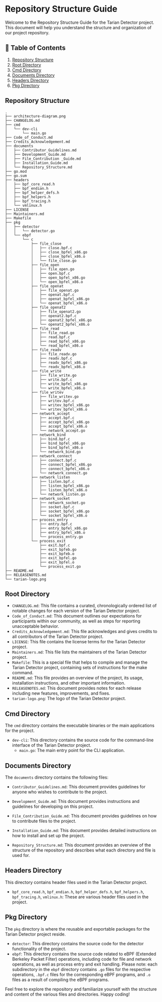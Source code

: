 # Repository Structure Guide

Welcome to the Repository Structure Guide for the Tarian Detector project. This document will help you understand the structure and organization of our project repository.

## 📖 Table of Contents

1. [Repository Structure](#repository-structure)
2. [Root Directory](#root-directory)
3. [Cmd Directory](#cmd-directory)
4. [Documents Directory](#documents-directory)
5. [Headers Directory](#headers-directory)
6. [Pkg Directory](#headers-directory)

## Repository Structure

```
.
├── architecture-diagram.png
├── CHANGELOG.md
├── cmd
│   └── dev-cli
│       └── main.go
├── Code_of_Conduct.md
├── Credits_Acknowledgement.md
├── documents
│   ├── Contributor_Guidelines.md
│   ├── Development_Guide.md
│   ├── File_Contribution _Guide.md
│   ├── Installation_Guide.md
│   └── Repository_Structure.md
├── go.mod
├── go.sum
├── headers
│   ├── bpf_core_read.h
│   ├── bpf_endian.h
│   ├── bpf_helper_defs.h
│   ├── bpf_helpers.h
│   ├── bpf_tracing.h
│   └── vmlinux.h
├── LICENSE
├── Maintainers.md
├── Makefile
├── pkg
│   ├── detector
│   │   └── detector.go
│   └── ebpf
│       └── c
│           ├── file_close
│           │   ├── close.bpf.c
│           │   ├── close_bpfel_x86.go
│           │   ├── close_bpfel_x86.o
│           │   └── file_close.go
│           ├── file_open
│           │   ├── file_open.go
│           │   ├── open.bpf.c
│           │   ├── open_bpfel_x86.go
│           │   └── open_bpfel_x86.o
│           ├── file_openat
│           │   ├── file_openat.go
│           │   ├── openat.bpf.c
│           │   ├── openat_bpfel_x86.go
│           │   └── openat_bpfel_x86.o
│           ├── file_openat2
│           │   ├── file_openat2.go
│           │   ├── openat2.bpf.c
│           │   ├── openat2_bpfel_x86.go
│           │   └── openat2_bpfel_x86.o
│           ├── file_read
│           │   ├── file_read.go
│           │   ├── read.bpf.c
│           │   ├── read_bpfel_x86.go
│           │   └── read_bpfel_x86.o
│           ├── file_readv
│           │   ├── file_readv.go
│           │   ├── readv.bpf.c
│           │   ├── readv_bpfel_x86.go
│           │   └── readv_bpfel_x86.o
│           ├── file_write
│           │   ├── file_write.go
│           │   ├── write.bpf.c
│           │   ├── write_bpfel_x86.go
│           │   └── write_bpfel_x86.o
│           ├── file_writev
│           │   ├── file_writev.go
│           │   ├── writev.bpf.c
│           │   ├── writev_bpfel_x86.go
│           │   └── writev_bpfel_x86.o
│           ├── network_accept
│           │   ├── accept.bpf.c
│           │   ├── accept_bpfel_x86.go
│           │   ├── accept_bpfel_x86.o
│           │   └── network_accept.go
│           ├── network_bind
│           │   ├── bind.bpf.c
│           │   ├── bind_bpfel_x86.go
│           │   ├── bind_bpfel_x86.o
│           │   └── network_bind.go
│           ├── network_connect
│           │   ├── connect.bpf.c
│           │   ├── connect_bpfel_x86.go
│           │   ├── connect_bpfel_x86.o
│           │   └── network_connect.go
│           ├── network_listen
│           │   ├── listen.bpf.c
│           │   ├── listen_bpfel_x86.go
│           │   ├── listen_bpfel_x86.o
│           │   └── network_listen.go
│           ├── network_socket
│           │   ├── network_socket.go
│           │   ├── socket.bpf.c
│           │   ├── socket_bpfel_x86.go
│           │   └── socket_bpfel_x86.o
│           ├── process_entry
│           │   ├── entry.bpf.c
│           │   ├── entry_bpfel_x86.go
│           │   ├── entry_bpfel_x86.o
│           │   └── process_entry.go
│           └── process_exit
│               ├── exit.bpf.c
│               ├── exit_bpfeb.go
│               ├── exit_bpfeb.o
│               ├── exit_bpfel.go
│               ├── exit_bpfel.o
│               └── process_exit.go
├── README.md
├── RELEASENOTES.md
└── tarian-logo.png
```

## Root Directory

- `CHANGELOG.md`: This file contains a curated, chronologically ordered list of notable changes for each version of the Tarian Detector project.
- `Code_of_Conduct.md`: This document outlines our expectations for participants within our community, as well as steps for reporting unacceptable behavior.
- `Credits_Acknowledgement.md`: This file acknowledges and gives credits to all contributors of the Tarian Detector project.
- `LICENSE`: This file contains the license terms for the Tarian Detector project.
- `Maintainers.md`: This file lists the maintainers of the Tarian Detector project.
- `Makefile`: This is a special file that helps to compile and manage the Tarian Detector project, containing sets of instructions for the make command.
- `README.md`: This file provides an overview of the project, its usage, installation instructions, and other important information.
- `RELEASENOTES.md`: This document provides notes for each release including new features, improvements, and fixes.
- `tarian-logo.png`: The logo of the Tarian Detector project.

## Cmd Directory
The `cmd` directory contains the executable binaries or the main applications for the project.
- `dev-cli`: This directory contains the source code for the command-line interface of the Tarian Detector project.
  - `main.go`: The main entry point for the CLI application.

## Documents Directory
The `documents` directory contains the following files:

- `Contributor_Guidelines.md`: This document provides guidelines for anyone who wishes to contribute to the project.

- `Development_Guide.md`: This document provides instructions and guidelines for developing on this project.

- `File_Contribution_Guide.md`: This document provides guidelines on how to contribute files to the project.

- `Installation_Guide.md`: This document provides detailed instructions on how to install and set up the project.

- `Repository_Structure.md`: This document provides an overview of the structure of the repository and describes what each directory and file is used for.

## Headers Directory
This directory contains header files used in the Tarian Detector project.
- `bpf_core_read.h`, `bpf_endian.h`, `bpf_helper_defs.h`, `bpf_helpers.h`, `bpf_tracing.h`, `vmlinux.h`: These are various header files used in the project.

## Pkg Directory
The `pkg` directory is where the reusable and exportable packages for the Tarian Detector project reside.
- `detector`: This directory contains the source code for the detector functionality of the project.
- `ebpf`: This directory contains the source code related to eBPF (Extended Berkeley Packet Filter) operations, including code for file and network operations, as well as process entry and exit handling. Please note: each subdirectory in the `ebpf` directory contains `.go` files for the respective operations, `.bpf.c` files for the corresponding eBPF programs, and `.o` files as a result of compiling the eBPF programs.

Feel free to explore the repository and familiarize yourself with the structure and content of the various files and directories. Happy coding!
